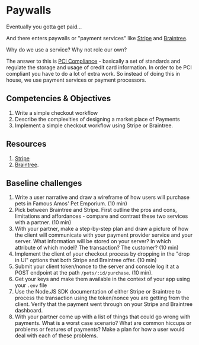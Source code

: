 # Paywalls

Eventually you gotta get paid...

And there enters paywalls or "payment services" like [Stripe](stripe.com) and [Braintree](braintreepayments.com).

Why do we use a service? Why not role our own?

The answer to this is [PCI Compliance](http://www.onlinetech.com/resources/references/what-is-pci-compliance) - basically a set of standards and regulate the storage and usage of credit card information. In order to be PCI compliant you have to do a lot of extra work. So instead of doing this in house, we use payment services or payment processors.

## Competencies & Objectives

1. Write a simple checkout workflow
1. Describe the complexities of designing a market place of Payments
1. Implement a simple checkout workflow using Stripe or Braintree.

## Resources

1. [Stripe](stripe.com)
1. [Braintree](braintreepayments.com).

## Baseline challenges

1. Write a user narrative and draw a wireframe of how users will purchase pets in Famous Amos' Pet Emporium. (10 min)
1. Pick between Braintree and Stripe. First outline the pros and cons, limitations and affordances - compare and contrast these two services with a partner. (10 min)
1. With your partner, make a step-by-step plan and draw a picture of how the client will communicate with your payment provider service and your server. What information will be stored on your server? In which attribute of which model? The transaction? The customer? (10 min)
1. Implement the client of your checkout process by dropping in the "drop in UI" options that both Stripe and Braintree offer. (10 min)
1. Submit your client token/nonce to the server and console log it at a POST endpoint at the path `/pets/:id/purchase`. (10 min).
1. Get your keys and make them available in the context of your app using your `.env` file
1. Use the Node.JS SDK documentation of either Stripe or Braintree to process the transaction using the token/nonce you are getting from the client. Verify that the payment went through on your Stripe and Braintree dashboard.
1. With your partner come up with a list of things that could go wrong with payments. What is a worst case scenario? What are common hiccups or problems or features of payments? Make a plan for how a user would deal with each of these problems.

